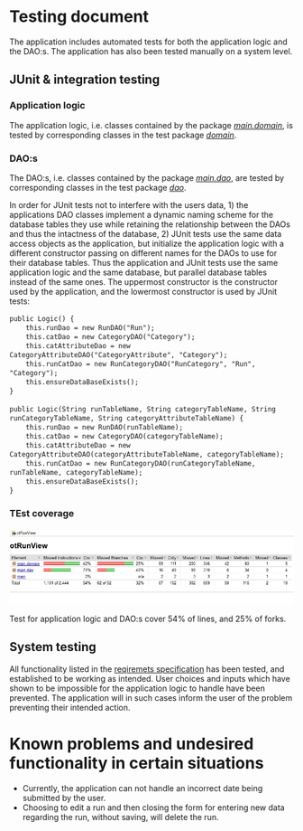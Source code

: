 # Testing document

The application includes automated tests for both the application logic and the DAO:s. The application has also been tested manually on a system level.

## JUnit & integration testing

### Application logic

The application logic, i.e. classes contained by the package [_main.domain_](https://github.com/jrhel/ot-harjoitustyo2020/tree/master/otRunView/src/main/java/main/domain), is tested by corresponding classes in the test package [_domain_](https://github.com/jrhel/ot-harjoitustyo2020/tree/master/otRunView/src/test/java/domain).

### DAO:s

The DAO:s, i.e. classes contained by the package [_main.dao_](https://github.com/jrhel/ot-harjoitustyo2020/tree/master/otRunView/src/main/java/main/dao), are tested by corresponding classes in the test package [_dao_](https://github.com/jrhel/ot-harjoitustyo2020/tree/master/otRunView/src/test/java/dao).

In order for JUnit tests not to interfere with the users data, 1) the applications DAO classes implement a dynamic naming scheme for the database tables they use while retaining the relationship between the DAOs and thus the intactness of the database, 2) JUnit tests use the same data access objects as the application, but initialize the application logic with a different constructor passing on different names for the DAOs to use for their database tables.
Thus the application and JUnit tests use the same application logic and the same database, but parallel database tables instead of the same ones. The uppermost constructor is the constructor used by the application, and the lowermost constructor is used by JUnit tests:

    public Logic() {
        this.runDao = new RunDAO("Run");
        this.catDao = new CategoryDAO("Category");
        this.catAttributeDao = new CategoryAttributeDAO("CategoryAttribute", "Category");
        this.runCatDao = new RunCategoryDAO("RunCategory", "Run", "Category");
        this.ensureDataBaseExists();
    }
    
    public Logic(String runTableName, String categoryTableName, String runCategoryTableName, String categoryAttributeTableName) {
        this.runDao = new RunDAO(runTableName);
        this.catDao = new CategoryDAO(categoryTableName);
        this.catAttributeDao = new CategoryAttributeDAO(categoryAttributeTableName, categoryTableName);
        this.runCatDao = new RunCategoryDAO(runCategoryTableName, runTableName, categoryTableName);
        this.ensureDataBaseExists();
    }

### TEst coverage

<img src="https://github.com/jrhel/ot-harjoitustyo2020/blob/master/documentation/pictures/testprosent.jpg">

Test for application logic and DAO:s cover 54% of lines, and 25% of forks.

## System testing

All functionality listed in the [reqiremets specification](https://github.com/jrhel/ot-harjoitustyo2020/blob/master/documentation/Requirements%20specification.md) has been tested, and established to be working as intended. User choices and inputs which have shown to be impossible for the application logic to handle have been prevented. The application will in such cases inform the user of the problem preventing their intended action.

# Known problems and undesired functionality in certain situations

- Currently, the application can not handle an incorrect date being submitted by the user.
- Choosing to edit a run and then closing the form for entering new data regarding the run, without saving, will delete the run.
